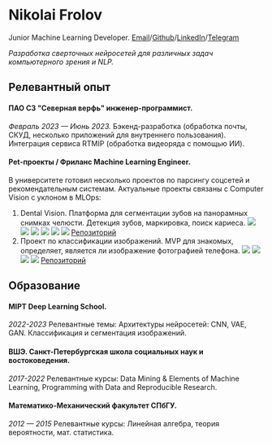 # Nikolai Frolov
Junior Machine Learning Developer. 
[Email](cabaljer@gmail.com)/[Github](https://github.com/Votun)/[LinkedIn](https://www.linkedin.com/)/[Telegram](https://t.me/cabaljer)

*Разработка сверточных нейросетей для различных задач компьютерного зрения и NLP.* 

## Релевантный опыт
#### ПАО СЗ "Северная верфь" инженер-программист.
*Февраль 2023 — Июнь 2023.*
Бэкенд-разработка (обработка почты, СКУД, несколько приложений для внутреннего пользования). Интеграция сервиса RTMIP (обработка видеоряда с помощью ИИ). 
#### Pet-проекты / Фриланс Machine Learning Engineer. 
В университете готовил несколько проектов по парсингу соцсетей и рекомендательным системам. Актуальные проекты связаны с Computer Vision c уклоном в MLOps: 

1. Dental Vision. Платформа для сегментации зубов на панорамных снимках челюсти. Детекция зубов, маркировка, поиск кариеса. 
![](https://img.shields.io/badge/Python-3.10-black?style=flat&logo=python) 
![](https://img.shields.io/badge/PyTorch-2.0.1-black?style=flat&logo=pytorch)
![](https://img.shields.io/badge/MLflow-2.4.1-black?style=flat&logo=mlflow)
![](https://img.shields.io/badge/Docker-23.0.3-black?style=flat&logo=docker)
![](https://img.shields.io/badge/ultralytics-8.0.119-black?style=flat&logo=ultralytics)
![](https://img.shields.io/badge/dvc-3.0-black?style=flat&logo=dvc)
[Репозиторий](https://github.com/Votun/tooth_detection)
3. Проект по классификации изображений. MVP для знакомых, определяет, является ли изображение фотографией телефона. 
![](https://img.shields.io/badge/Python-3.10-black?style=flat&logo=python) 
![](https://img.shields.io/badge/Flask-2.2.5-black?style=flat&logo=flask)
![](https://img.shields.io/badge/Docker-23.0.3-black?style=flat&logo=docker)
![](https://img.shields.io/badge/PyTorch-2.0.1-black?style=flat&logo=pytorch)
[Репозиторий](https://github.com/Votun/phone-classifier-v2)

## Образование
#### MIPT Deep Learning School.
*2022-2023*
Релевантные темы: Архитектуры нейросетей: CNN, VAE, GAN. Классификация и сегментация изображений.

#### ВШЭ. Санкт-Петербургская школа социальных наук и востоковедения.
*2017-2022*
Релевантные курсы: Data Mining & Elements of Machine Learning, Programming with Data and Reproducible Research.

#### Математико-Механический факультет СПбГУ.
*2012 — 2015*
Релевантные курсы: Линейная алгебра, теория вероятности, мат. статистика.

